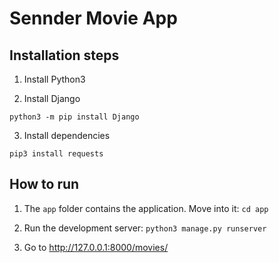 # Sennder Movie App

## Installation steps

1) Install Python3

2) Install Django

```
python3 -m pip install Django
```

3) Install dependencies

```
pip3 install requests
```

## How to run

1) The `app` folder contains the application. Move into it: `cd app`

2) Run the development server: `python3 manage.py runserver`

3) Go to http://127.0.0.1:8000/movies/
